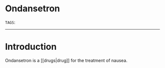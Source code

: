 # Ondansetron
`TAGS`: 

---
# Introduction
Ondansetron is a [[drugs|drug]] for the treatment of nausea. 